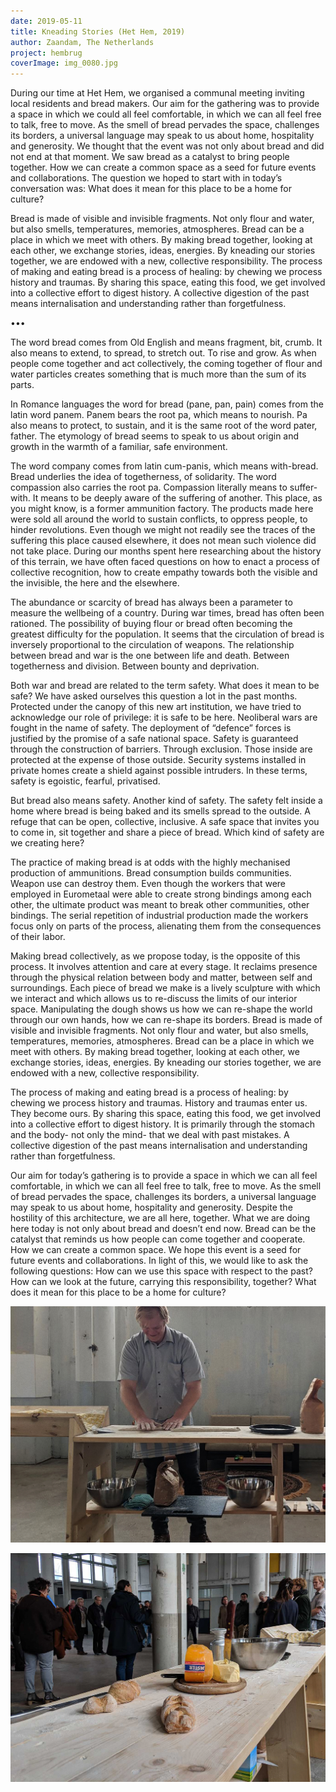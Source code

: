 ```yaml
---
date: 2019-05-11
title: Kneading Stories (Het Hem, 2019)
author: Zaandam, The Netherlands
project: hembrug
coverImage: img_0080.jpg
---
```

During our time at Het Hem, we organised a communal meeting inviting local residents and bread makers. Our aim for the gathering was to provide a space in which we could all feel comfortable, in which we can all feel free to talk, free to move. As the smell of bread pervades the space, challenges its borders, a universal language may speak to us about home, hospitality and generosity. We thought that the event was not only about bread and did not end at that moment. We saw bread as a catalyst to bring people together. How we can create a common space as a seed for future events and collaborations. The question we hoped to start with in today’s conversation was: What does it mean for this place to be a home for culture?

Bread is made of visible and invisible fragments. Not only flour and water, but also smells, temperatures, memories, atmospheres. Bread can be a place in which we meet with others. By making bread together, looking at each other, we exchange stories, ideas, energies. By kneading our stories together, we are endowed with a new, collective responsibility. The process of making and eating bread is a process of healing: by chewing we process history and traumas. By sharing this space, eating this food, we get involved into a collective effort to digest history. A collective digestion of the past means internalisation and understanding rather than forgetfulness.

•••

The word bread comes from Old English and means fragment, bit, crumb. It also means to extend, to spread, to stretch out. To rise and grow. As when people come together and act collectively, the coming together of flour and water particles creates something that is much more than the sum of its parts.

In Romance languages the word for bread (pane, pan, pain) comes from the latin word panem. Panem bears the root pa, which means to nourish. Pa also means to protect, to sustain, and it is the same root of the word pater, father. The etymology of bread seems to speak to us about origin and growth in the warmth of a familiar, safe environment.

The word company comes from latin cum-panis, which means with-bread. Bread underlies the idea of togetherness, of solidarity. The word compassion also carries the root pa. Compassion literally means to suffer-with. It means to be deeply aware of the suffering of another. This place, as you might know, is a former ammunition factory. The products made here were sold all around the world to sustain conflicts, to oppress people, to hinder revolutions. Even though we might not readily see the traces of the suffering this place caused elsewhere, it does not mean such violence did not take place. During our months spent here researching about the history of this terrain, we have often faced questions on how to enact a process of collective recognition, how to create empathy towards both the visible and the invisible, the here and the elsewhere.

The abundance or scarcity of bread has always been a parameter to measure the wellbeing of a country. During war times, bread has often been rationed. The possibility of buying flour or bread often becoming the greatest difficulty for the population. It seems that the circulation of bread is inversely proportional to the circulation of weapons. The relationship between bread and war is the one between life and death. Between togetherness and division. Between bounty and deprivation.

Both war and bread are related to the term safety. What does it mean to be safe? We have asked ourselves this question a lot in the past months. Protected under the canopy of this new art institution, we have tried to acknowledge our role of privilege: it is safe to be here. Neoliberal wars are fought in the name of safety. The deployment of “defence” forces is justified by the promise of a safe national space. Safety is guaranteed through the construction of barriers. Through exclusion. Those inside are protected at the expense of those outside. Security systems installed in private homes create a shield against possible intruders. In these terms, safety is egoistic, fearful, privatised.

But bread also means safety. Another kind of safety. The safety felt inside a home where bread is being baked and its smells spread to the outside. A refuge that can be open, collective, inclusive. A safe space that invites you to come in, sit together and share a piece of bread. Which kind of safety are we creating here?

The practice of making bread is at odds with the highly mechanised production of ammunitions. Bread consumption builds communities. Weapon use can destroy them. Even though the workers that were employed in Eurometaal were able to create strong bindings among each other, the ultimate product was meant to break other communities, other bindings. The serial repetition of industrial production made the workers focus only on parts of the process, alienating them from the consequences of their labor.

Making bread collectively, as we propose today, is the opposite of this process. It involves attention and care at every stage. It reclaims presence through the physical relation between body and matter, between self and surroundings. Each piece of bread we make is a lively sculpture with which we interact and which allows us to re-discuss the limits of our interior space. Manipulating the dough shows us how we can re-shape the world through our own hands, how we can re-shape its borders. Bread is made of visible and invisible fragments. Not only flour and water, but also smells, temperatures, memories, atmospheres. Bread can be a place in which we meet with others. By making bread together, looking at each other, we exchange stories, ideas, energies. By kneading our stories together, we are endowed with a new, collective responsibility.

The process of making and eating bread is a process of healing: by chewing we process history and traumas. History and traumas enter us. They become ours. By sharing this space, eating this food, we get involved into a collective effort to digest history. It is primarily through the stomach and the body- not only the mind- that we deal with past mistakes. A collective digestion of the past means internalisation and understanding rather than forgetfulness.

Our aim for today’s gathering is to provide a space in which we can all feel comfortable, in which we can all feel free to talk, free to move. As the smell of bread pervades the space, challenges its borders, a universal language may speak to us about home, hospitality and generosity. Despite the hostility of this architecture, we are all here, together.
What we are doing here today is not only about bread and doesn’t end now. Bread can be the catalyst that reminds us how people can come together and cooperate. How we can create a common space. We hope this event is a seed for future events and collaborations. In light of this, we would like to ask the following questions: How can we use this space with respect to the past? How can we look at the future, carrying this responsibility, together? What does it mean for this place to be a home for culture?


![](img_2709.jpg)

![](img_20191214_130625.jpg)